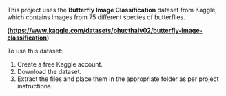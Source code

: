 This project uses the **Butterfly Image Classification** dataset from Kaggle, which contains images from 75 different species of butterflies.

**(https://www.kaggle.com/datasets/phucthaiv02/butterfly-image-classification)**

To use this dataset:
1. Create a free Kaggle account.
2. Download the dataset.
3. Extract the files and place them in the appropriate folder as per project instructions. 
